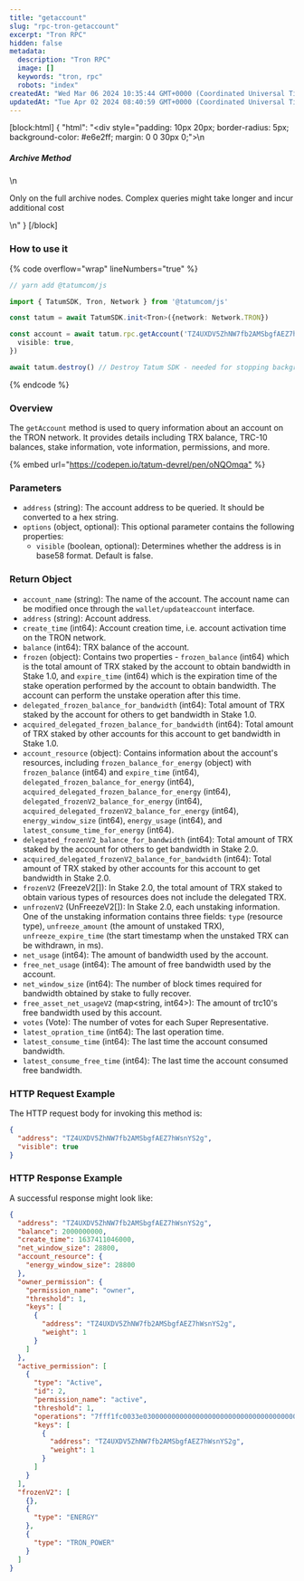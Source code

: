 ```yaml
---
title: "getaccount"
slug: "rpc-tron-getaccount"
excerpt: "Tron RPC"
hidden: false
metadata: 
  description: "Tron RPC"
  image: []
  keywords: "tron, rpc"
  robots: "index"
createdAt: "Wed Mar 06 2024 10:35:44 GMT+0000 (Coordinated Universal Time)"
updatedAt: "Tue Apr 02 2024 08:40:59 GMT+0000 (Coordinated Universal Time)"
---
```

[block:html]
{
  "html": "<div style=\"padding: 10px 20px; border-radius: 5px; background-color: #e6e2ff; margin: 0 0 30px 0;\">\n  <h5>Archive Method</h5>\n  <p>Only on the full archive nodes. Complex queries might take longer and incur additional cost</p>\n</div>"
}
[/block]


### How to use it

{% code overflow="wrap" lineNumbers="true" %}

```typescript
// yarn add @tatumcom/js

import { TatumSDK, Tron, Network } from '@tatumcom/js'

const tatum = await TatumSDK.init<Tron>({network: Network.TRON})

const account = await tatum.rpc.getAccount('TZ4UXDV5ZhNW7fb2AMSbgfAEZ7hWsnYS2g', {
  visible: true,
})

await tatum.destroy() // Destroy Tatum SDK - needed for stopping background jobs
```

{% endcode %}

### Overview

The `getAccount` method is used to query information about an account on the TRON network. It provides details including TRX balance, TRC-10 balances, stake information, vote information, permissions, and more.

{% embed url="<https://codepen.io/tatum-devrel/pen/oNQOmqa"> %}

### Parameters

- `address` (string): The account address to be queried. It should be converted to a hex string.
- `options` (object, optional): This optional parameter contains the following properties:
  - `visible` (boolean, optional): Determines whether the address is in base58 format. Default is false.

### Return Object

- `account_name` (string): The name of the account. The account name can be modified once through the `wallet/updateaccount` interface.
- `address` (string): Account address.
- `create_time` (int64): Account creation time, i.e. account activation time on the TRON network.
- `balance` (int64): TRX balance of the account.
- `frozen` (object): Contains two properties - `frozen_balance` (int64) which is the total amount of TRX staked by the account to obtain bandwidth in Stake 1.0, and `expire_time` (int64) which is the expiration time of the stake operation performed by the account to obtain bandwidth. The account can perform the unstake operation after this time.
- `delegated_frozen_balance_for_bandwidth` (int64): Total amount of TRX staked by the account for others to get bandwidth in Stake 1.0.
- `acquired_delegated_frozen_balance_for_bandwidth` (int64): Total amount of TRX staked by other accounts for this account to get bandwidth in Stake 1.0.
- `account_resource` (object): Contains information about the account's resources, including `frozen_balance_for_energy` (object) with `frozen_balance` (int64) and `expire_time` (int64), `delegated_frozen_balance_for_energy` (int64), `acquired_delegated_frozen_balance_for_energy` (int64), `delegated_frozenV2_balance_for_energy` (int64), `acquired_delegated_frozenV2_balance_for_energy` (int64), `energy_window_size` (int64), `energy_usage` (int64), and `latest_consume_time_for_energy` (int64).
- `delegated_frozenV2_balance_for_bandwidth` (int64): Total amount of TRX staked by the account for others to get bandwidth in Stake 2.0.
- `acquired_delegated_frozenV2_balance_for_bandwidth` (int64): Total amount of TRX staked by other accounts for this account to get bandwidth in Stake 2.0.
- `frozenV2` (FreezeV2\[]): In Stake 2.0, the total amount of TRX staked to obtain various types of resources does not include the delegated TRX.
- `unfrozenV2` (UnFreezeV2\[]): In Stake 2.0, each unstaking information. One of the unstaking information contains three fields: `type` (resource type), `unfreeze_amount` (the amount of unstaked TRX), `unfreeze_expire_time` (the start timestamp when the unstaked TRX can be withdrawn, in ms).
- `net_usage` (int64): The amount of bandwidth used by the account.
- `free_net_usage` (int64): The amount of free bandwidth used by the account.
- `net_window_size` (int64): The number of block times required for bandwidth obtained by stake to fully recover.
- `free_asset_net_usageV2` (map\<string, int64>): The amount of trc10's free bandwidth used by this account.
- `votes` (Vote): The number of votes for each Super Representative.
- `latest_opration_time` (int64): The last operation time.
- `latest_consume_time` (int64): The last time the account consumed bandwidth.
- `latest_consume_free_time` (int64): The last time the account consumed free bandwidth.

### HTTP Request Example

The HTTP request body for invoking this method is:

```json
{
  "address": "TZ4UXDV5ZhNW7fb2AMSbgfAEZ7hWsnYS2g",
  "visible": true
}
```

### HTTP Response Example

A successful response might look like:

```json
{
  "address": "TZ4UXDV5ZhNW7fb2AMSbgfAEZ7hWsnYS2g",
  "balance": 2000000000,
  "create_time": 1637411046000,
  "net_window_size": 28800,
  "account_resource": {
    "energy_window_size": 28800
  },
  "owner_permission": {
    "permission_name": "owner",
    "threshold": 1,
    "keys": [
      {
        "address": "TZ4UXDV5ZhNW7fb2AMSbgfAEZ7hWsnYS2g",
        "weight": 1
      }
    ]
  },
  "active_permission": [
    {
      "type": "Active",
      "id": 2,
      "permission_name": "active",
      "threshold": 1,
      "operations": "7fff1fc0033e0300000000000000000000000000000000000000000000000000",
      "keys": [
        {
          "address": "TZ4UXDV5ZhNW7fb2AMSbgfAEZ7hWsnYS2g",
          "weight": 1
        }
      ]
    }
  ],
  "frozenV2": [
    {},
    {
      "type": "ENERGY"
    },
    {
      "type": "TRON_POWER"
    }
  ]
}
```
